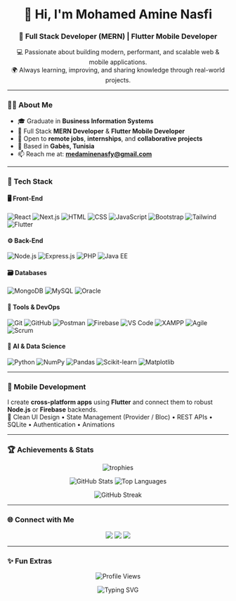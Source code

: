 <h1 align="center">👋 Hi, I'm Mohamed Amine Nasfi</h1>
<h3 align="center">🚀 Full Stack Developer (MERN) | Flutter Mobile Developer </h3>

<p align="center">
💻 Passionate about building modern, performant, and scalable web & mobile applications.<br>
🌍 Always learning, improving, and sharing knowledge through real-world projects.
</p>

---

### 🧑‍💻 About Me

- 🎓 Graduate in **Business Information Systems**
- 💼 Full Stack **MERN Developer** & **Flutter Mobile Developer**
- 🤝 Open to **remote jobs**, **internships**, and **collaborative projects**
- 📍 Based in **Gabès, Tunisia**
- 📫 Reach me at: **medaminenasfy@gmail.com**

---

### 🧩 Tech Stack

#### 🖥️ Front-End
![React](https://img.shields.io/badge/-React-61DAFB?logo=react&logoColor=black)
![Next.js](https://img.shields.io/badge/-Next.js-000000?logo=nextdotjs&logoColor=white)
![HTML](https://img.shields.io/badge/-HTML5-E34F26?logo=html5&logoColor=white)
![CSS](https://img.shields.io/badge/-CSS3-1572B6?logo=css3&logoColor=white)
![JavaScript](https://img.shields.io/badge/-JavaScript-F7DF1E?logo=javascript&logoColor=black)
![Bootstrap](https://img.shields.io/badge/-Bootstrap-7952B3?logo=bootstrap&logoColor=white)
![Tailwind](https://img.shields.io/badge/-Tailwind_CSS-06B6D4?logo=tailwind-css&logoColor=white)
![Flutter](https://img.shields.io/badge/-Flutter-02569B?logo=flutter&logoColor=white)

#### ⚙️ Back-End
![Node.js](https://img.shields.io/badge/-Node.js-339933?logo=node.js&logoColor=white)
![Express.js](https://img.shields.io/badge/-Express.js-000000?logo=express&logoColor=white)
![PHP](https://img.shields.io/badge/-PHP-777BB4?logo=php&logoColor=white)
![Java EE](https://img.shields.io/badge/-Java%20EE-007396?logo=java&logoColor=white)

#### 🗃️ Databases
![MongoDB](https://img.shields.io/badge/-MongoDB-47A248?logo=mongodb&logoColor=white)
![MySQL](https://img.shields.io/badge/-MySQL-4479A1?logo=mysql&logoColor=white)
![Oracle](https://img.shields.io/badge/-Oracle-F80000?logo=oracle&logoColor=white)

#### 🧰 Tools & DevOps
![Git](https://img.shields.io/badge/-Git-F05032?logo=git&logoColor=white)
![GitHub](https://img.shields.io/badge/-GitHub-181717?logo=github&logoColor=white)
![Postman](https://img.shields.io/badge/-Postman-FF6C37?logo=postman&logoColor=white)
![Firebase](https://img.shields.io/badge/-Firebase-FFCA28?logo=firebase&logoColor=black)
![VS Code](https://img.shields.io/badge/-VS_Code-007ACC?logo=visual-studio-code&logoColor=white)
![XAMPP](https://img.shields.io/badge/-XAMPP-FB7A24?logo=xampp&logoColor=white)
![Agile](https://img.shields.io/badge/-Agile-02569B?style=flat&logo=agile&logoColor=white)
![Scrum](https://img.shields.io/badge/-Scrum-6DB33F?style=flat&logo=scrumalliance&logoColor=white)

#### 🤖 AI & Data Science
![Python](https://img.shields.io/badge/-Python-3776AB?logo=python&logoColor=white)
![NumPy](https://img.shields.io/badge/-NumPy-013243?logo=numpy&logoColor=white)
![Pandas](https://img.shields.io/badge/-Pandas-150458?logo=pandas&logoColor=white)
![Scikit-learn](https://img.shields.io/badge/-Scikit--learn-F7931E?logo=scikit-learn&logoColor=white)
![Matplotlib](https://img.shields.io/badge/-Matplotlib-11557C?logo=matplotlib&logoColor=white)

---

### 📱 Mobile Development

I create **cross-platform apps** using **Flutter** and connect them to robust **Node.js** or **Firebase** backends.  
🔹 Clean UI Design • State Management (Provider / Bloc) • REST APIs • SQLite • Authentication • Animations  

---

### 🏆 Achievements & Stats

<p align="center">
  <img src="https://github-profile-trophy.vercel.app/?username=medaminenasfi&theme=flat&no-frame=true&margin-w=10" alt="trophies" />
</p>

<p align="center">
  <img src="https://github-readme-stats.vercel.app/api?username=medaminenasfi&show_icons=true&theme=default" alt="GitHub Stats" />
  <img src="https://github-readme-stats.vercel.app/api/top-langs/?username=medaminenasfi&layout=compact&theme=default" alt="Top Languages" />
</p>

<p align="center">
  <img src="https://github-readme-streak-stats.herokuapp.com/?user=medaminenasfi&theme=default" alt="GitHub Streak" />
</p>

---

### 🌐 Connect with Me

<p align="center">
  <a href="https://www.linkedin.com/in/mohamed-amine-nasfi" target="_blank"><img src="https://img.shields.io/badge/-LinkedIn-0A66C2?logo=linkedin&logoColor=white" /></a>
  <a href="mailto:medaminenasfy@gmail.com"><img src="https://img.shields.io/badge/-Gmail-D14836?logo=gmail&logoColor=white" /></a>
  <a href="[https://mohamedamine-portfolio.onrender.com/](https://mohamedamine-portfolio.onrender.com/)" target="_blank"><img src="https://img.shields.io/badge/-Portfolio-000000?logo=vercel&logoColor=white" /></a>
</p>

---

### ✨ Fun Extras

<p align="center">
  <img src="https://komarev.com/ghpvc/?username=medaminenasfi&label=Profile%20Views&color=blueviolet&style=flat" alt="Profile Views" />
</p>

<p align="center">
  <img src="https://readme-typing-svg.herokuapp.com?font=Fira+Code&pause=1000&width=435&lines=Full+Stack+MERN+Developer;Flutter+Mobile+Developer;Clean+Code+Enthusiast;Always+Learning+%26+Building+🚀" alt="Typing SVG" />
</p>
